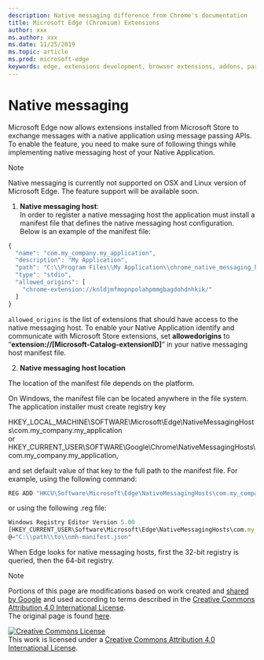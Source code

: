 ```yaml
---
description: Native messaging difference from Chrome's documentation
title: Microsoft Edge (Chromium) Extensions
author: xxx
ms.author: xxx
ms.date: 11/25/2019
ms.topic: article
ms.prod: microsoft-edge
keywords: edge, extensions development, browser extensions, addons, partner center, developer
---
```


# Native messaging

Microsoft Edge now allows extensions installed from Microsoft Store to exchange messages with a native application using message passing APIs. To enable the feature, you need to make sure of following things while implementing native messaging host of your Native Application.

>[!NOTE]
> Native messaging is currently not supported on OSX and Linux version of Microsoft Edge. The feature support will be available soon.

1. **Native messaging host**:   
In order to register a native messaging host the application must install a manifest file that defines the native messaging host configuration. Below is an example of the manifest file:

``` js
{
  "name": "com.my_company.my_application",
  "description": "My Application",
  "path": "C:\\Program Files\\My Application\\chrome_native_messaging_host.exe",
  "type": "stdio",
  "allowed_origins": [
    "chrome-extension://knldjmfmopnpolahpmmgbagdohdnhkik/"
  ]
}
```
`allowed_origins` is the list of extensions that should have access to the native messaging host. To enable your Native Application identify and communicate with Microsoft Store extensions, set **allowedorigins** to “**extension://[Microsoft-Catalog-extensionID]**” in your native messaging host manifest file.

2. **Native messaging host location**  

The location of the manifest file depends on the platform.

On Windows, the manifest file can be located anywhere in the file system. The application installer must create registry key  

HKEY_LOCAL_MACHINE\SOFTWARE\Microsoft\Edge\NativeMessagingHosts\com.my_company.my_application   
or  
HKEY_CURRENT_USER\SOFTWARE\Google\Chrome\NativeMessagingHosts\com.my_company.my_application,  

and set default value of that key to the full path to the manifest file. For example, using the following command:

``` js
REG ADD "HKCU\Software\Microsoft\Edge\NativeMessagingHosts\com.my_company.my_application" /ve /t REG_SZ /d "C:\path\to\nmh-manifest.json" /f
```
or using the following .reg file:

``` js
Windows Registry Editor Version 5.00
[HKEY_CURRENT_USER\Software\Microsoft\Edge\NativeMessagingHosts\com.my_company.my_application]
@="C:\\path\\to\\nmh-manifest.json"
```

When Edge looks for native messaging hosts, first the 32-bit registry is queried, then the 64-bit registry.

> [!NOTE]
> Portions of this page are modifications based on work created and [shared by Google][GoogleSitePolicies] and used according to terms described in the [Creative Commons Attribution 4.0 International License][CCA4IL].  
> The original page is found [here](https://developer.chrome.com/extensions/nativeMessaging).  

[![Creative Commons License][CCby4Image]][CCA4IL]  
This work is licensed under a [Creative Commons Attribution 4.0 International License][CCA4IL].  

[CCA4IL]: http://creativecommons.org/licenses/by/4.0  
[CCby4Image]: https://i.creativecommons.org/l/by/4.0/88x31.png  
[GoogleSitePolicies]: https://developers.google.com/terms/site-policies